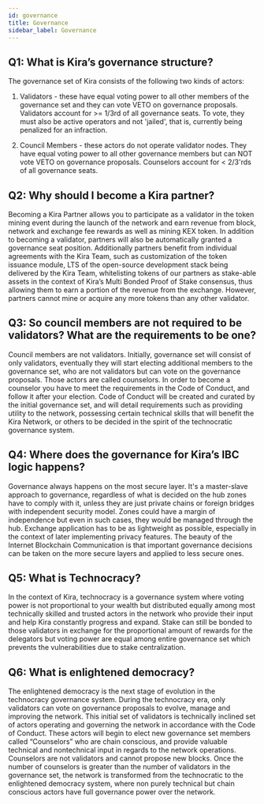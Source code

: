```yaml
---
id: governance
title: Governance
sidebar_label: Governance
---
```


## Q1: What is Kira’s governance structure?

The governance set of Kira consists of the following two kinds of actors:

1. Validators - these have equal voting power to all other members of the governance set and they 
   can vote VETO on governance proposals. Validators account for >= 1/3rd of all governance seats. 
   To vote, they must also be active operators and not 'jailed', that is, currently being penalized 
   for an infraction. 

2. Council Members - these actors do not operate validator nodes. They have equal voting power to all other governance 
   members but can NOT vote VETO on governance proposals. Counselors account for < 2/3'rds of all governance seats.

## Q2: Why should I become a Kira partner?

Becoming a Kira Partner allows you to participate as a validator in the token mining
event during the launch of the network and earn revenue from block, network and exchange fee
rewards as well as mining KEX token. In addition to becoming a validator, partners will also be
automatically granted a governance seat position. Additionally partners benefit from individual
agreements with the Kira Team, such as customization of the token issuance module, LTS of the
open-source development stack being delivered by the Kira Team, whitelisting tokens of our
partners as stake-able assets in the context of Kira’s Multi Bonded Proof of Stake consensus,
thus allowing them to earn a portion of the revenue from the exchange. However, partners
cannot mine or acquire any more tokens than any other validator.

## Q3: So council members are not required to be validators? What are the requirements to be one?

Council members are not validators. Initially, governance set will consist of only
validators, eventually they will start electing additional members to the governance set, who are
not validators but can vote on the governance proposals. Those actors are called counselors. In
order to become a counselor you have to meet the requirements in the Code of Conduct, and
follow it after your election. Code of Conduct will be created and curated by the initial
governance set, and will detail requirements such as providing utility to the network, possessing
certain technical skills that will benefit the Kira Network, or others to be decided in the spirit of
the technocratic governance system.

## Q4: Where does the governance for Kira’s IBC logic happens?

Governance always happens on the most secure layer. It's a master-slave approach to
governance, regardless of what is decided on the hub zones have to comply with it, unless they
are just private chains or foreign bridges with independent security model.
Zones could have a margin of independence but even in such cases, they would be managed
through the hub. Exchange application has to be as lightweight as possible, especially in the
context of later implementing privacy features. The beauty of the Internet Blockchain Communication
is that important governance decisions can be taken on the more secure layers and applied to
less secure ones.

## Q5: What is Technocracy?

In the context of Kira, technocracy is a governance system where voting power is not
proportional to your wealth but distributed equally among most technically skilled and trusted
actors in the network who provide their input and help Kira constantly progress and expand.
Stake can still be bonded to those validators in exchange for the proportional amount of rewards for
the delegators but voting power are equal among entire governance set which prevents the
vulnerabilities due to stake centralization.

## Q6: What is enlightened democracy?

The enlightened democracy is the next stage of evolution in the technocracy governance
system. During the technocracy era, only validators can vote on governance proposals to evolve, manage and improving the network. This initial set of validators is
technically inclined set of actors operating and governing the network in accordance with the Code
of Conduct. These actors will begin to elect new governance set members called “Counselors”
who are chain conscious, and provide valuable technical and nontechnical input in regards to
the network operations. Counselors are not validators and cannot propose new blocks. Once
the number of counselors is greater than the number of validators in the governance set, the
network is transformed from the technocratic to the enlightened democracy system, where non
purely technical but chain conscious actors have full governance power over the network.
